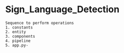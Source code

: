 # Sign_Language_Detection

```
Sequence to perform operations
1. constants
2. entity
3. components
4. pipeline
5. app.py-
```